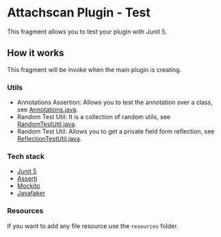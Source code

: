 # Attachscan Plugin - Test

This fragment allows you to test your plugin with Junit 5.

## How it works

This fragment will be invoke when the main plugin is creating.

### Utils

- Annotations Assertion: Allows you to test the annotation over a class, see [Annotations.java](src/com/ingeint/attachscan/test/assertion/Annotations.java).
- Random Test Util: It is a collection of random utils, see [RandomTestUtil.java](src/com/ingeint/attachscan/test/util/RandomTestUtil.java).
- Random Test Util: Allows you to get a private field form reflection, see [ReflectionTestUtil.java](src/com/ingeint/attachscan/test/util/ReflectionTestUtil.java).

### Tech stack

- [Junit 5](https://junit.org/junit5/)
- [Assertj](https://joel-costigliola.github.io/assertj/)
- [Mockito](https://site.mockito.org/)
- [Javafaker](https://github.com/DiUS/java-faker)

### Resources

If you want to add any file resource use the `resources` folder.